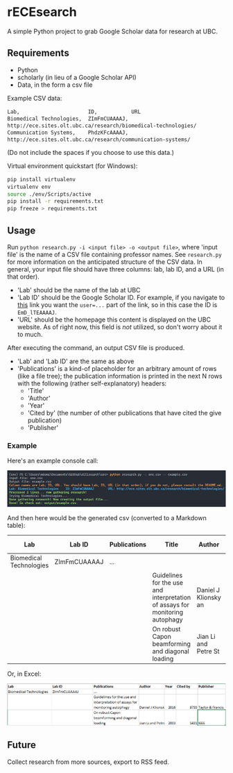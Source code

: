# rECEsearch

A simple Python project to grab Google Scholar data for research at UBC.

## Requirements

- Python
- scholarly (in lieu of a Google Scholar API)
- Data, in the form a csv file

Example CSV data:

```csv
Lab,                      ID,           URL
Biomedical Technologies,  ZImFmCUAAAAJ, http://ece.sites.olt.ubc.ca/research/biomedical-technologies/
Communication Systems,    PhdzKFcAAAAJ, http://ece.sites.olt.ubc.ca/research/communication-systems/
```

(Do not include the spaces if you choose to use this data.)

Virtual environment quickstart (for Windows):

```bash
pip install virtualenv
virtualenv env
source ./env/Scripts/active
pip install -r requirements.txt
pip freeze > requirements.txt
```

## Usage

Run `python research.py -i <input file> -o <output file>`, where 'input file' is the name of a CSV file containing professor names. See `research.py` for more information on the anticipated structure of the CSV data. In general, your input file should have three columns: lab, lab ID, and a URL (in that order).

- 'Lab' should be the name of the lab at UBC
- 'Lab ID' should be the Google Scholar ID. For example, if you navigate to [this](https://scholar.google.com/citations?user=EmD_lTEAAAAJ&hl=en) link you want the `user=...` part of the link, so in this case the ID is `EmD_lTEAAAAJ`.
- 'URL' should be the homepage this content is displayed on the UBC website. As of right now, this field is *not* utilized, so don't worry about it to much.
  
After executing the command, an output CSV file is produced.

- 'Lab' and 'Lab ID' are the same as above
- 'Publications' is a kind-of placeholder for an arbitrary amount of rows (like a file tree); the publication information is printed in the next N rows with the following (rather self-explanatory) headers:
  - 'Title'
  - 'Author'
  - 'Year'
  - 'Cited by' (the number of other publications that have cited the give publication)
  - 'Publisher'

### Example

Here's an example console call:

![Example console output](./images/console.png)

And then here would be the generated csv (converted to a Markdown table):

|Lab                    |Lab ID      |Publications|Title                                                                       |Author              |Year|Cited By|Publisher       |
|-----------------------|------------|------------|----------------------------------------------------------------------------|--------------------|----|--------|----------------|
|Biomedical Technologies|ZImFmCUAAAAJ|...         |                                                                            |                    |    |        |                |
|                       |            |            |Guidelines for the use and interpretation of assays for monitoring autophagy|Daniel J Klionsky an|2016|8739    |Taylor & Francis|
|                       |            |            |On robust Capon beamforming and diagonal loading                            |Jian Li and Petre St|2003|1431    |IEEE            |

Or, in Excel:

![Example program output](./images/output2.png)

## Future

Collect research from more sources, export to RSS feed.
